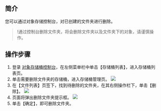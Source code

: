 ## 简介
您可以通过对象存储控制台，对已创建的文件夹进行删除。

>!通过控制台删除文件夹，将会删除文件夹以及文件夹下的对象，请谨慎操作。

## 操作步骤
1. 登录 [对象存储桶控制台](https://console.cloud.tencent.com/cos5)，在左侧菜单栏中单击【存储桶列表】，进入存储桶列表页。
2. 单击需要删除文件夹的存储桶，进入存储桶管理页。
![](https://main.qcloudimg.com/raw/bc229a694a2abfa3ce8959a20c7041c1.jpg)
3. 在【文件列表】页签下，找到待删除的文件夹，在其右侧操作栏下，单击【删除】。
![](https://main.qcloudimg.com/raw/b24d3051b404482f60e38269527c3160.png)
4. 页面将弹出删除文件夹提示框。
![](https://main.qcloudimg.com/raw/8feb4d380b081f42808321391be26e30.png)
5. 单击【确定】，即可删除文件夹。
